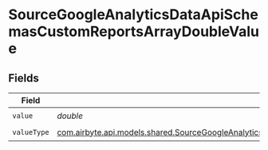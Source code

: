 # SourceGoogleAnalyticsDataApiSchemasCustomReportsArrayDoubleValue


## Fields

| Field                                                                                                                                                                                                                                   | Type                                                                                                                                                                                                                                    | Required                                                                                                                                                                                                                                | Description                                                                                                                                                                                                                             |
| --------------------------------------------------------------------------------------------------------------------------------------------------------------------------------------------------------------------------------------- | --------------------------------------------------------------------------------------------------------------------------------------------------------------------------------------------------------------------------------------- | --------------------------------------------------------------------------------------------------------------------------------------------------------------------------------------------------------------------------------------- | --------------------------------------------------------------------------------------------------------------------------------------------------------------------------------------------------------------------------------------- |
| `value`                                                                                                                                                                                                                                 | *double*                                                                                                                                                                                                                                | :heavy_check_mark:                                                                                                                                                                                                                      | N/A                                                                                                                                                                                                                                     |
| `valueType`                                                                                                                                                                                                                             | [com.airbyte.api.models.shared.SourceGoogleAnalyticsDataApiSchemasCustomReportsArrayMetricFilterMetricsFilterValueType](../../models/shared/SourceGoogleAnalyticsDataApiSchemasCustomReportsArrayMetricFilterMetricsFilterValueType.md) | :heavy_check_mark:                                                                                                                                                                                                                      | N/A                                                                                                                                                                                                                                     |